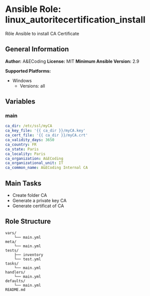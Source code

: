 # Ansible Role: linux_autoritecertification_install

Rôle Ansible to install CA Certificate

## General Information

**Author:** A&ECoding
**License:** MIT
**Minimum Ansible Version:** 2.9

**Supported Platforms:**
- Windows
  - Versions: all

## Variables

### main

```yaml
ca_dir: /etc/ssl/myCA
ca_key_file: '{{ ca_dir }}/myCA.key'
ca_cert_file: '{{ ca_dir }}/myCA.crt'
ca_validity_days: 3650
ca_country: FR
ca_state: Paris
ca_locality: Paris
ca_organization: A&ECoding
ca_organizational_unit: IT
ca_common_name: A&ECoding Internal CA

```

## Main Tasks

- Create folder CA
- Generate a private key CA
- Generate certificat of CA

## Role Structure

```
vars/
    └── main.yml
meta/
    └── main.yml
tests/
    ├── inventory
    └── test.yml
tasks/
    └── main.yml
handlers/
    └── main.yml
defaults/
    └── main.yml
README.md
```